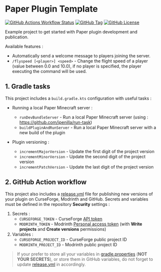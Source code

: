 # Paper Plugin Template

<!-- modrinth_exclude.start -->
[![GitHub Actions Workflow Status](https://img.shields.io/github/actions/workflow/status/Atrimilan/PaperPluginTemplate/release.yml?branch=master&event=workflow_dispatch&style=flat-square)](https://github.com/Atrimilan/PaperPluginTemplate/actions/workflows/release.yml)
[![GitHub Tag](https://img.shields.io/github/v/tag/Atrimilan/PaperPluginTemplate?style=flat-square)](https://github.com/Atrimilan/PaperPluginTemplate/releases)
[![GitHub License](https://img.shields.io/github/license/Atrimilan/PaperPluginTemplate?style=flat-square)](https://github.com/Atrimilan/PaperPluginTemplate/blob/master/LICENSE)
<!-- modrinth_exclude.end -->

Example project to get started with Paper plugin development and publication.

Available features :
* Automatically send a welcome message to players joining the server.
* `/flyspeed [<player>] <speed>` - Change the flight speed of a player (value between 0.0 and 10.0), if no player is specified, the player executing the command will be used.

<!-- modrinth_exclude.start -->
## 1. Gradle tasks

This project includes a `build.gradle.kts` configuration with useful tasks :

* Running a local Paper Minecraft server :
  * `runDevBundleServer` - Run a local Paper Minecraft server (using : https://github.com/jpenilla/run-task)
  * `buildPluginAndRunServer` - Run a local Paper Minecraft server with a new build of the plugin

* Plugin versioning :
  * `incrementMajorVersion` - Update the first digit of the project version
  * `incrementMinorVersion` - Update the second digit of the project version
  * `incrementPatchVersion` - Update the last digit of the project version

## 2. GitHub Action workflow

This project also includes a [release.yml](./.github/workflows/release.yml) file for publishing new versions of your plugin on CurseForge, Modrinth and GitHub.
Secrets and variables must be defined in the repository **Security** settings :

1. Secrets :
    * `CURSEFORGE_TOKEN` - CurseForge [API token](https://curseforge.com/account/api-tokens)
    * `MODRINTH_TOKEN` - Modrinth [Personal access token](https://modrinth.com/settings/pats) (with **Write projects** and **Create versions** permissions)
2. Variables :
    * `CURSEFORGE_PROJECT_ID` - CurseForge public project ID
    * `MODRINTH_PROJECT_ID` - Modrinth public project ID
> If your prefer to store all your variables in [gradle.properties](./gradle.properties) (**NOT YOUR SECRETS**), or store them in GitHub variables, do not forget to update  [release.yml](./.github/workflows/release.yml) in accordingly.
<!-- modrinth_exclude.end -->